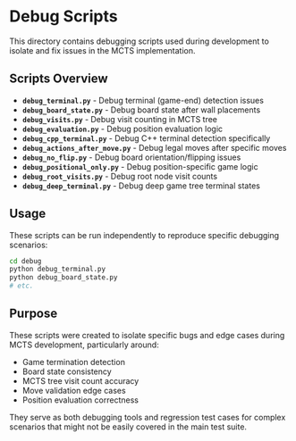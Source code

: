 # Debug Scripts

This directory contains debugging scripts used during development to isolate and fix issues in the MCTS implementation.

## Scripts Overview

- **`debug_terminal.py`** - Debug terminal (game-end) detection issues
- **`debug_board_state.py`** - Debug board state after wall placements  
- **`debug_visits.py`** - Debug visit counting in MCTS tree
- **`debug_evaluation.py`** - Debug position evaluation logic
- **`debug_cpp_terminal.py`** - Debug C++ terminal detection specifically
- **`debug_actions_after_move.py`** - Debug legal moves after specific moves
- **`debug_no_flip.py`** - Debug board orientation/flipping issues
- **`debug_positional_only.py`** - Debug position-specific game logic
- **`debug_root_visits.py`** - Debug root node visit counts
- **`debug_deep_terminal.py`** - Debug deep game tree terminal states

## Usage

These scripts can be run independently to reproduce specific debugging scenarios:

```bash
cd debug
python debug_terminal.py
python debug_board_state.py
# etc.
```

## Purpose

These scripts were created to isolate specific bugs and edge cases during MCTS development, particularly around:

- Game termination detection
- Board state consistency
- MCTS tree visit count accuracy
- Move validation edge cases
- Position evaluation correctness

They serve as both debugging tools and regression test cases for complex scenarios that might not be easily covered in the main test suite.